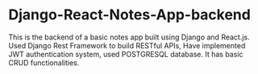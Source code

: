 # Django-React-Notes-App-backend

This is the backend of a basic notes app built using Django and React.js. Used Django Rest Framework to build RESTful APIs, Have implemented JWT 
authentication system, used POSTGRESQL database. It has basic CRUD functionalities.
